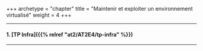 +++
archetype = "chapter"
title = "Maintenir et exploiter un environnement virtualisé"
weight = 4
+++

---

#### 1. [TP Infra]({{% relref "at2/AT2E4/tp-infra" %}})

---

